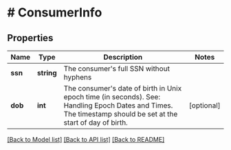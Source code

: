 # # ConsumerInfo

## Properties

Name | Type | Description | Notes
------------ | ------------- | ------------- | -------------
**ssn** | **string** | The consumer&#39;s full SSN without hyphens |
**dob** | **int** | The consumer&#39;s date of birth in Unix epoch time (in seconds). See: Handling Epoch Dates and Times. The timestamp should be set at the start of day of birth. | [optional]

[[Back to Model list]](../../README.md#models) [[Back to API list]](../../README.md#endpoints) [[Back to README]](../../README.md)
